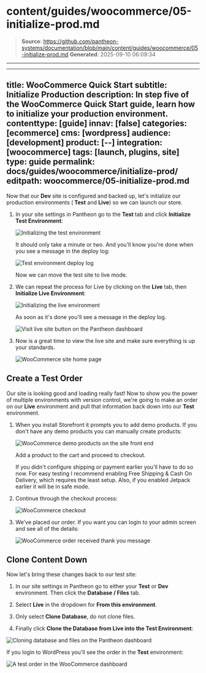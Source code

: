 # content/guides/woocommerce/05-initialize-prod.md

> **Source**: https://github.com/pantheon-systems/documentation/blob/main/content/guides/woocommerce/05-initialize-prod.md
> **Generated**: 2025-09-10 06:09:34

---

---
title: WooCommerce Quick Start
subtitle: Initialize Production
description: In step five of the WooCommerce Quick Start guide, learn how to initialize your production environment.
contenttype: [guide]
innav: [false]
categories: [ecommerce]
cms: [wordpress]
audience: [development]
product: [--]
integration: [woocommerce]
tags: [launch, plugins, site]
type: guide
permalink: docs/guides/woocommerce/initialize-prod/
editpath: woocommerce/05-initialize-prod.md
---
Now that our **<Icon icon="equalizer" /> Dev** site is configured and backed up, let's initialize our production environments (**<Icon icon="equalizer" /> Test** and **<Icon icon="wavePulse" /> Live**) so we can launch our store.

1. In your site settings in Pantheon go to the **<Icon icon="equalizer" /> Test** tab and click **Initialize Test Environment**:

    ![Initializing the test environment](../../../images/guides/woocommerce/17-Pantheon-dashboard-initialize-test-environment.png)

    It should only take a minute or two. And you'll know you're done when you see a message in the deploy log:

    ![Test environment deploy log](../../../images/guides/woocommerce/18-Pantheon-dashboard-test-environment-deploy-log.png)

    Now we can move the test site to live mode.

2. We can repeat the process for Live by clicking on the **<Icon icon="wavePulse" /> Live** tab, then **Initialize Live Environment**:

    ![Initializing the live environment](../../../images/guides/woocommerce/19-Pantheon-dashboard-initialize-live-environment.png)

    As soon as it's done you'll see a message in the deploy log.

    ![Visit live site button on the Pantheon dashboard](../../../images/guides/woocommerce/20-Pantheon-dashboard-visit-live-site.png)

3. Now is a great time to view the live site and make sure everything is up your standards.

    ![WooCommerce site home page](../../../images/guides/woocommerce/21-WooCommerce-front-page.png)

## Create a Test Order

Our site is looking good and loading really fast! Now to show you the power of multiple environments with version control, we're going to make an order on our **<Icon icon="wavePulse" /> Live** environment and pull that information back down into our **<Icon icon="equalizer" /> Test** environment.

1. When you install Storefront it prompts you to add demo products. If you don't have any demo products you can manually create products:

    ![WooCommerce demo products on the site front end](../../../images/guides/woocommerce/22-WooCommerce-demo-products.png)

    Add a product to the cart and proceed to checkout.

    <Alert title="Note" type="info">
      If you didn't configure shipping or payment earlier you'll have to do so now. For easy testing I recommend enabling Free Shipping & Cash On Delivery, which requires the least setup. Also, if you enabled Jetpack earlier it will be in safe mode.
    </Alert>

2. Continue through the checkout process:

    ![WooCommerce checkout](../../../images/guides/woocommerce/23-WooCommerce-checkout.png)

3. We've placed our order. If you want you can login to your admin screen and see all of the details:

    ![WooCommerce order received thank you message](../../../images/guides/woocommerce/24-WooCommerce-order-received-thank-you-message.png)

## Clone Content Down

Now let's bring these changes back to our test site:

1. In our site settings in Pantheon go to either your **<Icon icon="equalizer" /> Test** or **<Icon icon="wrench" /> Dev** environment. Then click the **<Icon icon="server" /> Database / Files** tab.

2. Select **Live** in the dropdown for **From this environment**.

3. Only select **Clone Database**, do not clone files.

4. Finally click **Clone the Database from Live into the Test Environment**:

  ![Cloning database and files on the Pantheon dashboard](../../../images/guides/woocommerce/25-Pantheon-dashboard-clone-database-files.png)

  If you login to WordPress you'll see the order in the **<Icon icon="equalizer" /> Test** environment:

  ![A test order in the WooCommerce dashboard](../../../images/guides/woocommerce/26-WooCommerce-dashboard-test-order.png)
